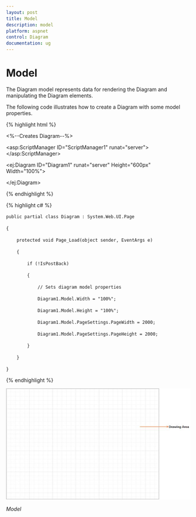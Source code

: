 ```yaml
---
layout: post
title: Model
description: model
platform: aspnet
control: Diagram
documentation: ug
---
```


# Model

The Diagram model represents data for rendering the Diagram and manipulating the Diagram elements.

The following code illustrates how to create a Diagram with some model properties.

{% highlight html %}

<%--Creates Diagram--%>

<asp:ScriptManager ID="ScriptManager1" runat="server"></asp:ScriptManager>



<ej:Diagram ID="Diagram1" runat="server" Height="600px" Width="100%">        

</ej:Diagram>





{% endhighlight %}



{% highlight c# %}

    public partial class Diagram : System.Web.UI.Page

    {

        protected void Page_Load(object sender, EventArgs e)

        {

            if (!IsPostBack)

            {

                // Sets diagram model properties

                Diagram1.Model.Width = "100%";

                Diagram1.Model.Height = "100%";

                Diagram1.Model.PageSettings.PageWidth = 2000;

                Diagram1.Model.PageSettings.PageHeight = 2000;

            }

        }

    }



{% endhighlight %}



![](Model_images/Model_img1.png) 

_Model_


